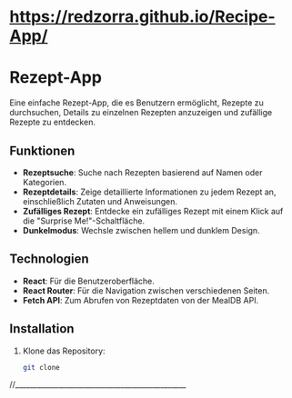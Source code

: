 
# https://redzorra.github.io/Recipe-App/

# Rezept-App

Eine einfache Rezept-App, die es Benutzern ermöglicht, Rezepte zu durchsuchen, Details zu einzelnen Rezepten anzuzeigen und zufällige Rezepte zu entdecken.

## Funktionen

- **Rezeptsuche**: Suche nach Rezepten basierend auf Namen oder Kategorien.
- **Rezeptdetails**: Zeige detaillierte Informationen zu jedem Rezept an, einschließlich Zutaten und Anweisungen.
- **Zufälliges Rezept**: Entdecke ein zufälliges Rezept mit einem Klick auf die "Surprise Me!"-Schaltfläche.
- **Dunkelmodus**: Wechsle zwischen hellem und dunklem Design.

## Technologien

- **React**: Für die Benutzeroberfläche.
- **React Router**: Für die Navigation zwischen verschiedenen Seiten.
- **Fetch API**: Zum Abrufen von Rezeptdaten von der MealDB API.

## Installation

1. Klone das Repository:

   ```bash
   git clone 

//_______________________________________________